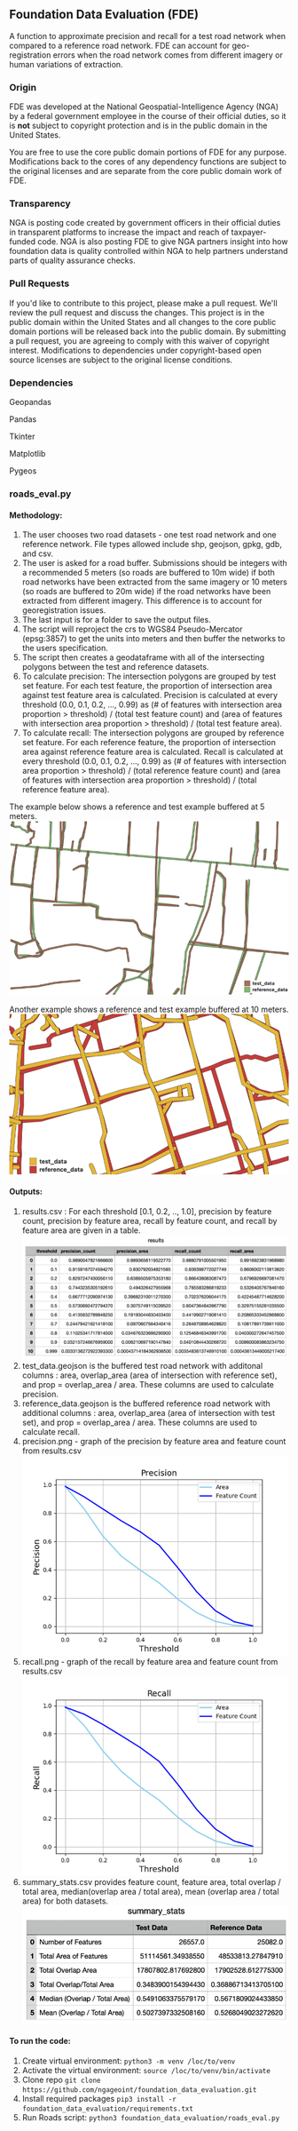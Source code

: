## Foundation Data Evaluation (FDE)
A function to approximate precision and recall for a test road network when compared to a reference road network. FDE can account for geo-registration errors when the road network comes from different imagery or human variations of extraction.

### Origin
FDE was developed at the National Geospatial-Intelligence Agency (NGA) by a federal government employee in the course of their official duties, so it is <strong>not</strong> subject to copyright protection and is in the public domain in the United States. 

You are free to use the core public domain portions of FDE for any purpose. Modifications back to the cores of any dependency functions are subject to the original licenses and are separate from the core public domain work of FDE. 

### Transparency
NGA is posting code created by government officers in their official duties in transparent platforms to increase the impact and reach of taxpayer-funded code. NGA is also posting FDE to give NGA partners insight into how foundation data is quality controlled within NGA to help partners understand parts of quality assurance checks.

### Pull Requests
If you'd like to contribute to this project, please make a pull request. We'll review the pull request and discuss the changes. This project is in the public domain within the United States and all changes to the core public domain portions will be released back into the public domain. By submitting a pull request, you are agreeing to comply with this waiver of copyright interest. Modifications to dependencies under copyright-based open source licenses are subject to the original license conditions.

### Dependencies
Geopandas

Pandas

Tkinter

Matplotlib

Pygeos

### roads_eval.py

#### Methodology:

1. The user chooses two road datasets - one test road network and one reference network. File types allowed include shp, geojson, gpkg, gdb, and csv.
2. The user is asked for a road buffer. Submissions should be integers with a recommended 5 meters (so roads are buffered to 10m wide) if both road networks have been extracted from the same imagery or 10 meters (so roads are buffered to 20m wide) if the road networks have been extracted from different imagery. This difference is to account for georegistration issues.
3. The last input is for a folder to save the output files.
4. The script will reproject the crs to WGS84 Pseudo-Mercator (epsg:3857) to get the units into meters and then buffer the networks to the users specification.
5. The script then creates a geodataframe with all of the intersecting polygons between the test and reference datasets.
6. To calculate precision: The intersection polygons are grouped by test set feature. For each test feature, the proportion of intersection area against test feature area is calculated. Precision is calculated at every threshold (0.0, 0.1, 0.2, ..., 0.99) as (# of features with intersection area proportion > threshold) / (total test feature count) and (area of features with intersection area proportion > threshold) / (total test feature area).
7. To calculate recall: The intersection polygons are grouped by reference set feature. For each reference feature, the proportion of intersection area against reference feature area is calculated. Recall is calculated at every threshold (0.0, 0.1, 0.2, ..., 0.99) as (# of features with intersection area proportion > threshold) / (total reference feature count) and (area of features with intersection area proportion > threshold) / (total reference feature area).

The example below shows a reference and test example buffered at 5 meters. 
![Example1](./images/five_meter_example.png)

Another example shows a reference and test example buffered at 10 meters. 
![Example2](./images/ten_meter_example.png)

#### Outputs:

1. results.csv : For each threshold [0.1, 0.2, .., 1.0], precision by feature count, precision by feature area, recall by feature count, and recall by feature area are given in a table.
![Results](./images/results.png)
2. test_data.geojson is the buffered test road network with additonal columns : area, overlap_area (area of intersection with reference set), and prop = overlap_area / area. These columns are used to calculate precision.
3. reference_data.geojson is the buffered reference road network with additional columns : area, overlap_area (area of intersection with test set), and prop = overlap_area / area. These columns are used to calculate recall.
4. precision.png - graph of the precision by feature area and feature count from results.csv
![Precision](./images/precision.png)
5. recall.png - graph of the recall by feature area and feature count from results.csv
![Recall](./images/recall.png)
6. summary_stats.csv provides feature count, feature area, total overlap / total area, median(overlap area / total area), mean (overlap area / total area) for both datasets.
![Summary](./images/summary_stats.png)

#### To run the code:
1. Create virtual environment: ```python3 -m venv /loc/to/venv```
2. Activate the virtual environment: ```source /loc/to/venv/bin/activate```
3. Clone repo ```git clone https://github.com/ngageoint/foundation_data_evaluation.git```
4. Install required packages ```pip3 install -r foundation_data_evaluation/requirements.txt```
5. Run Roads script: ```python3 foundation_data_evaluation/roads_eval.py```
